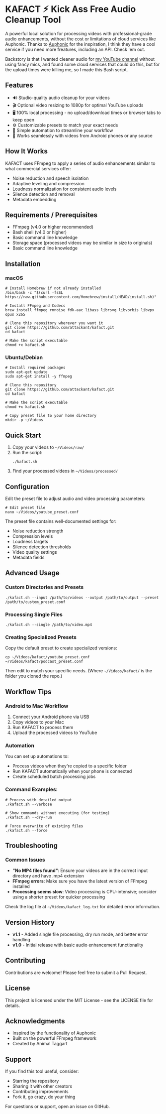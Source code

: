 # KAFACT ⚡︎ **K**ick **A**ss **F**ree **A**udio **C**leanup **T**ool

A powerful local solution for processing videos with professional-grade audio enhancements, without the cost or limitations of cloud services like Auphonic. Thanks to [Auphonic](http://auphonic.com/) for the inspiration, I think they have a cool service if you need more freatures, including an API. Check 'em out.

Backstory is that I wanted cleaner audio for [my YouTube channel](https://www.youtube.com/@RenaissanceDaddy) without using fancy mics, and found some cloud services that could do this, but for the upload times were killing me, so I made this Bash script.

## Features

- 🔊 Studio-quality audio cleanup for your videos
- 🎬 Optional video resizing to 1080p for optimal YouTube uploads
- 🖥️ 100% local processing - no upload/download times or browser tabs to keep open
- ⚙️ Customizable presets to match your exact needs
- 🤖 Simple automation to streamline your workflow
- 📱 Works seamlessly with videos from Android phones or any source

## How It Works

KAFACT uses FFmpeg to apply a series of audio enhancements similar to what commercial services offer:

- Noise reduction and speech isolation
- Adaptive leveling and compression
- Loudness normalization for consistent audio levels
- Silence detection and removal
- Metadata embedding

## Requirements / Prerequisites
   - FFmpeg (v4.0 or higher recommended)
   - Bash shell (v4.0 or higher)
   - Basic command line knowledge
   - Storage space (processed videos may be similar in size to originals)
- Basic command line knowledge

## Installation

### macOS

```
# Install Homebrew if not already installed
/bin/bash -c "$(curl -fsSL https://raw.githubusercontent.com/Homebrew/install/HEAD/install.sh)"

# Install FFmpeg and Codecs
brew install ffmpeg rnnoise fdk-aac libass librsvg libvorbis libvpx opus x265

# Clone this repository wherever you want it
git clone https://github.com/attackant/kafact.git
cd kafact

# Make the script executable
chmod +x kafact.sh
```

### Ubuntu/Debian

```
# Install required packages
sudo apt-get update
sudo apt-get install -y ffmpeg

# Clone this repository
git clone https://github.com/attackant/kafact.git
cd kafact

# Make the script executable
chmod +x kafact.sh

# Copy preset file to your home directory
mkdir -p ~/Videos
```

## Quick Start

1. Copy your videos to `~/Videos/raw/`
2. Run the script:
   ```
   ./kafact.sh
   ```
3. Find your processed videos in `~/Videos/processed/`

## Configuration

Edit the preset file to adjust audio and video processing parameters:

```
# Edit preset file
nano ~/Videos/youtube_preset.conf
```

The preset file contains well-documented settings for:
- Noise reduction strength
- Compression levels
- Loudness targets
- Silence detection thresholds
- Video quality settings
- Metadata fields

## Advanced Usage

### Custom Directories and Presets

```
./kafact.sh --input /path/to/videos --output /path/to/output --preset /path/to/custom_preset.conf
```

### Processing Single Files

```
./kafact.sh --single /path/to/video.mp4
```

### Creating Specialized Presets

Copy the default preset to create specialized versions:

```
cp ~/Videos/kafact/youtube_preset.conf ~/Videos/kafact/podcast_preset.conf
```

Then edit to match your specific needs. (Where `~/Videos/kafact/` is the folder you cloned the repo.)

## Workflow Tips

### Android to Mac Workflow

1. Connect your Android phone via USB
2. Copy videos to your Mac
3. Run KAFACT to process them
4. Upload the processed videos to YouTube

### Automation

You can set up automations to:
- Process videos when they're copied to a specific folder
- Run KAFACT automatically when your phone is connected
- Create scheduled batch processing jobs

### **Command Examples**:

   ```
   # Process with detailed output
   ./kafact.sh --verbose
   
   # Show commands without executing (for testing)
   ./kafact.sh --dry-run
   
   # Force overwrite of existing files
   ./kafact.sh --force
   ```

   ## Troubleshooting
   
   ### Common Issues
   
   - **"No MP4 files found"**: Ensure your videos are in the correct input directory and have .mp4 extension
   - **FFmpeg errors**: Make sure you have the latest version of FFmpeg installed
   - **Processing seems slow**: Video processing is CPU-intensive; consider using a shorter preset for quicker processing
   
   Check the log file at `~/Videos/kafact_log.txt` for detailed error information.

   ## Version History
   
   - **v1.1** - Added single file processing, dry run mode, and better error handling
   - **v1.0** - Initial release with basic audio enhancement functionality

## Contributing

Contributions are welcome! Please feel free to submit a Pull Request.

## License

This project is licensed under the MIT License - see the LICENSE file for details.

## Acknowledgments

- Inspired by the functionality of Auphonic
- Built on the powerful FFmpeg framework
- Created by Animal Taggart

## Support

If you find this tool useful, consider:
- Starring the repository
- Sharing it with other creators
- Contributing improvements
- Fork it, go crazy, do your thing

For questions or support, open an issue on GitHub.
